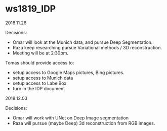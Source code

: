 # ws1819_IDP
2018.11.26

Decisions:
- Omar will look at the Munich data, and pursue Deep Segmentation.
- Raza keep researching pursue Variational methods / 3D reconstruction.
- Meeting will be at 2:30pm.

Tomas should provide access to:
- setup access to Google Maps pictures, Bing pictures.
- setup access to Munich data
- setup access to LabelBox
- turn in the IDP document


2018.12.03

Decisions:
- Omar will work with UNet on Deep Image segmentation
- Raza will pursue (maybe Deep) 3d reconstruction from RGB images.
